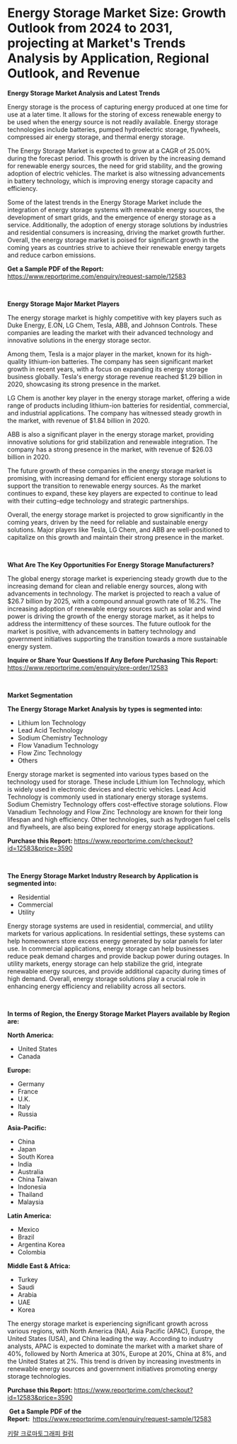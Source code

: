 <p><h1>Energy Storage Market Size: Growth Outlook from 2024 to 2031, projecting at Market's Trends Analysis by Application, Regional Outlook, and Revenue</h1></p><p><strong>Energy Storage Market Analysis and Latest Trends</strong></p>
<p><p>Energy storage is the process of capturing energy produced at one time for use at a later time. It allows for the storing of excess renewable energy to be used when the energy source is not readily available. Energy storage technologies include batteries, pumped hydroelectric storage, flywheels, compressed air energy storage, and thermal energy storage.</p><p>The Energy Storage Market is expected to grow at a CAGR of 25.00% during the forecast period. This growth is driven by the increasing demand for renewable energy sources, the need for grid stability, and the growing adoption of electric vehicles. The market is also witnessing advancements in battery technology, which is improving energy storage capacity and efficiency.</p><p>Some of the latest trends in the Energy Storage Market include the integration of energy storage systems with renewable energy sources, the development of smart grids, and the emergence of energy storage as a service. Additionally, the adoption of energy storage solutions by industries and residential consumers is increasing, driving the market growth further. Overall, the energy storage market is poised for significant growth in the coming years as countries strive to achieve their renewable energy targets and reduce carbon emissions.</p></p>
<p><strong>Get a Sample PDF of the Report:&nbsp;</strong> <a href="https://www.reportprime.com/enquiry/request-sample/12583">https://www.reportprime.com/enquiry/request-sample/12583</a></p>
<p>&nbsp;</p>
<p><strong>Energy Storage Major Market Players</strong></p>
<p><p>The energy storage market is highly competitive with key players such as Duke Energy, E.ON, LG Chem, Tesla, ABB, and Johnson Controls. These companies are leading the market with their advanced technology and innovative solutions in the energy storage sector. </p><p>Among them, Tesla is a major player in the market, known for its high-quality lithium-ion batteries. The company has seen significant market growth in recent years, with a focus on expanding its energy storage business globally. Tesla's energy storage revenue reached $1.29 billion in 2020, showcasing its strong presence in the market.</p><p>LG Chem is another key player in the energy storage market, offering a wide range of products including lithium-ion batteries for residential, commercial, and industrial applications. The company has witnessed steady growth in the market, with revenue of $1.84 billion in 2020.</p><p>ABB is also a significant player in the energy storage market, providing innovative solutions for grid stabilization and renewable integration. The company has a strong presence in the market, with revenue of $26.03 billion in 2020.</p><p>The future growth of these companies in the energy storage market is promising, with increasing demand for efficient energy storage solutions to support the transition to renewable energy sources. As the market continues to expand, these key players are expected to continue to lead with their cutting-edge technology and strategic partnerships.</p><p>Overall, the energy storage market is projected to grow significantly in the coming years, driven by the need for reliable and sustainable energy solutions. Major players like Tesla, LG Chem, and ABB are well-positioned to capitalize on this growth and maintain their strong presence in the market.</p></p>
<p>&nbsp;</p>
<p><strong>What Are The Key Opportunities For Energy Storage Manufacturers?</strong></p>
<p><p>The global energy storage market is experiencing steady growth due to the increasing demand for clean and reliable energy sources, along with advancements in technology. The market is projected to reach a value of $26.7 billion by 2025, with a compound annual growth rate of 16.2%. The increasing adoption of renewable energy sources such as solar and wind power is driving the growth of the energy storage market, as it helps to address the intermittency of these sources. The future outlook for the market is positive, with advancements in battery technology and government initiatives supporting the transition towards a more sustainable energy system.</p></p>
<p><strong>Inquire or Share Your Questions If Any Before Purchasing This Report:</strong> <a href="https://www.reportprime.com/enquiry/pre-order/12583">https://www.reportprime.com/enquiry/pre-order/12583</a></p>
<p>&nbsp;</p>
<p><strong>Market Segmentation</strong></p>
<p><strong>The Energy Storage Market Analysis by types is segmented into:</strong></p>
<p><ul><li>Lithium Ion Technology</li><li>Lead Acid Technology</li><li>Sodium Chemistry Technology</li><li>Flow Vanadium Technology</li><li>Flow Zinc Technology</li><li>Others</li></ul></p>
<p><p>Energy storage market is segmented into various types based on the technology used for storage. These include Lithium Ion Technology, which is widely used in electronic devices and electric vehicles. Lead Acid Technology is commonly used in stationary energy storage systems. Sodium Chemistry Technology offers cost-effective storage solutions. Flow Vanadium Technology and Flow Zinc Technology are known for their long lifespan and high efficiency. Other technologies, such as hydrogen fuel cells and flywheels, are also being explored for energy storage applications.</p></p>
<p><strong>Purchase this Report:&nbsp;</strong><a href="https://www.reportprime.com/checkout?id=12583&price=3590">https://www.reportprime.com/checkout?id=12583&price=3590</a></p>
<p>&nbsp;</p>
<p><strong>The Energy Storage Market Industry Research by Application is segmented into:</strong></p>
<p><ul><li>Residential</li><li>Commercial</li><li>Utility</li></ul></p>
<p><p>Energy storage systems are used in residential, commercial, and utility markets for various applications. In residential settings, these systems can help homeowners store excess energy generated by solar panels for later use. In commercial applications, energy storage can help businesses reduce peak demand charges and provide backup power during outages. In utility markets, energy storage can help stabilize the grid, integrate renewable energy sources, and provide additional capacity during times of high demand. Overall, energy storage solutions play a crucial role in enhancing energy efficiency and reliability across all sectors.</p></p>
<p>&nbsp;</p>
<p><strong>In terms of Region, the Energy Storage Market Players available by Region are:</strong></p>
<p>
    <p> <strong> North America: </strong>
        <ul>
            <li>United States</li>
            <li>Canada</li>
        </ul>
        </p> 
    <p> <strong> Europe: </strong>
        <ul>
            <li>Germany</li>
            <li>France</li>
            <li>U.K.</li>
            <li>Italy</li>
            <li>Russia</li>
        </ul>
        </p> 
    <p> <strong> Asia-Pacific: </strong>
        <ul>
            <li>China</li>
            <li>Japan</li>
            <li>South Korea</li>
            <li>India</li>
            <li>Australia</li>
            <li>China Taiwan</li>
            <li>Indonesia</li>
            <li>Thailand</li>
            <li>Malaysia</li>
        </ul>
        </p> 
    <p> <strong> Latin America: </strong>
        <ul>
            <li>Mexico</li>
            <li>Brazil</li>
            <li>Argentina Korea</li>
            <li>Colombia</li>
        </ul>
        </p> 
    <p> <strong> Middle East & Africa: </strong>
        <ul>
            <li>Turkey</li>
            <li>Saudi</li>
            <li>Arabia</li>
            <li>UAE</li>
            <li>Korea</li>
        </ul>
    </p>
    </p>
<p><p>The energy storage market is experiencing significant growth across various regions, with North America (NA), Asia Pacific (APAC), Europe, the United States (USA), and China leading the way. According to industry analysts, APAC is expected to dominate the market with a market share of 40%, followed by North America at 30%, Europe at 20%, China at 8%, and the United States at 2%. This trend is driven by increasing investments in renewable energy sources and government initiatives promoting energy storage technologies.</p></p>
<p><strong>Purchase this Report: </strong><a href="https://www.reportprime.com/checkout?id=12583&price=3590">https://www.reportprime.com/checkout?id=12583&price=3590</a></p>
<p>&nbsp;<strong>Get a Sample PDF of the Report:&nbsp;&nbsp;</strong><a href="https://www.reportprime.com/enquiry/request-sample/12583">https://www.reportprime.com/enquiry/request-sample/12583</a></p>
<p><strong></strong></p>
<p><p><a href="https://github.com/jntpkh496620/Market-Research-Report-List-1/blob/main/242975514669.md">키랄 크로마토그래피 컬럼</a></p></p>